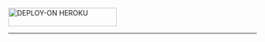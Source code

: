 
<a 
href="https://dashboard.heroku.com/new?template=https://github.com/humphreymbise/Queen_FAITH-MD-V-"><img title="DEPLOY-ON HEROKU" src="https://img.shields.io/badge/DEPLOY-ON HEROKU-h?color=blue&style=for-the-badge&logo=nike" width="220" height="38.45"/></a></p>
________________

